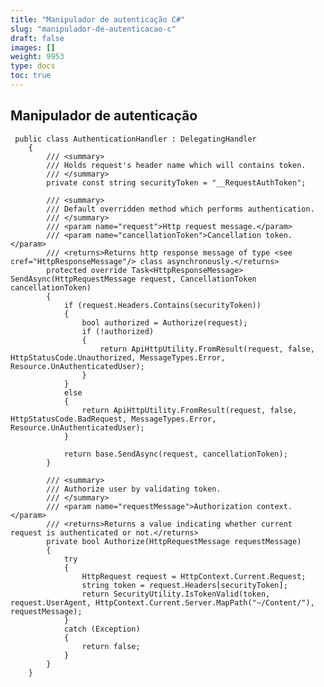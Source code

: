 ```yaml
---
title: "Manipulador de autenticação C#"
slug: "manipulador-de-autenticacao-c"
draft: false
images: []
weight: 9953
type: docs
toc: true
---
```


## Manipulador de autenticação
     public class AuthenticationHandler : DelegatingHandler
        {
            /// <summary>
            /// Holds request's header name which will contains token.
            /// </summary>
            private const string securityToken = "__RequestAuthToken";
    
            /// <summary>
            /// Default overridden method which performs authentication.
            /// </summary>
            /// <param name="request">Http request message.</param>
            /// <param name="cancellationToken">Cancellation token.</param>
            /// <returns>Returns http response message of type <see cref="HttpResponseMessage"/> class asynchronously.</returns>
            protected override Task<HttpResponseMessage> SendAsync(HttpRequestMessage request, CancellationToken cancellationToken)
            {
                if (request.Headers.Contains(securityToken))
                {
                    bool authorized = Authorize(request);
                    if (!authorized)
                    {
                        return ApiHttpUtility.FromResult(request, false, HttpStatusCode.Unauthorized, MessageTypes.Error, Resource.UnAuthenticatedUser);
                    }
                }
                else
                {
                    return ApiHttpUtility.FromResult(request, false, HttpStatusCode.BadRequest, MessageTypes.Error, Resource.UnAuthenticatedUser);
                }
    
                return base.SendAsync(request, cancellationToken);
            }
    
            /// <summary>
            /// Authorize user by validating token.
            /// </summary>
            /// <param name="requestMessage">Authorization context.</param>
            /// <returns>Returns a value indicating whether current request is authenticated or not.</returns>
            private bool Authorize(HttpRequestMessage requestMessage)
            {
                try
                {
                    HttpRequest request = HttpContext.Current.Request;
                    string token = request.Headers[securityToken];
                    return SecurityUtility.IsTokenValid(token, request.UserAgent, HttpContext.Current.Server.MapPath("~/Content/"), requestMessage);
                }
                catch (Exception)
                {
                    return false;
                }
            }
        }

